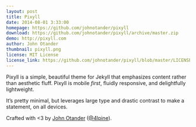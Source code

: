 ```yaml
---
layout: post
title: Pixyll
date: 2014-08-01 3:33:00
homepage: https://github.com/johnotander/pixyll
download: https://github.com/johnotander/pixyll/archive/master.zip
demo: http://pixyll.com
author: John Otander
thumbnail: pixyll.png
license: MIT License
license_link: https://github.com/johnotander/pixyll/blob/master/LICENSE.txt
---
```


Pixyll is a simple, beautiful theme for Jekyll that emphasizes content rather than aesthetic fluff. Pixyll is mobile _first_, fluidly responsive, and delightfully lightweight.

It’s pretty minimal, but leverages large type and drastic contrast to make a statement, on all devices.

Crafted with <3 by [John Otander](http://johnotander.com) ([@4lpine](https://twitter.com/4lpine)).
